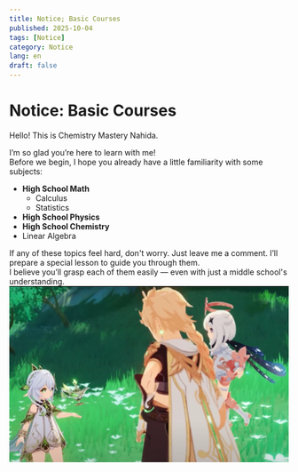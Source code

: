 ```yaml
---
title: Notice; Basic Courses
published: 2025-10-04
tags: [Notice]
category: Notice
lang: en
draft: false
---
```


# Notice: Basic Courses

Hello! This is Chemistry Mastery Nahida.  

I’m so glad you’re here to learn with me!  
Before we begin, I hope you already have a little familiarity with some subjects:  

* **High School Math**  
  * Calculus  
  * Statistics  
* **High School Physics**  
* **High School Chemistry**  
* Linear Algebra

If any of these topics feel hard, don't worry. Just leave me a comment. I’ll prepare a special lesson to guide you through them.  
I believe you’ll grasp each of them easily — even with just a middle school's understanding.  
![nahida](jing-shan-she-shou-ming-lun.png)  
